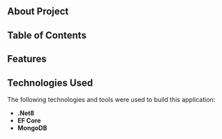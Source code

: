 ## About Project
## Table of Contents
## Features
## Technologies Used
The following technologies and tools were used to build this application:
  - **.Net8**
  - **EF Core**
  - **MongoDB**
  

